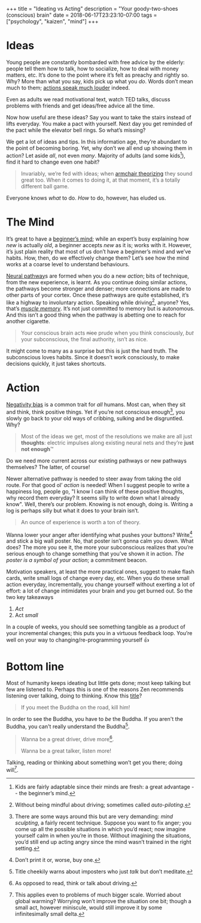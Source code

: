 +++
title = "Ideating vs Acting"
description = "Your goody-two-shoes (conscious) brain"
date = 2018-06-17T23:23:10-07:00
tags = ["psychology", "kaizen", "mind"]
+++

# Ideas

Young people are constantly bombarded with free advice by the elderly: people tell them how to talk, how to socialize, how to deal with money matters, etc.  It’s done to the point where it’s felt as preachy and rightly so.  Why?  More than what you say, kids pick up what you _do_.  Words don’t mean much to them; [actions speak much louder][AJCronin] indeed.

Even as adults we read motivational text, watch TED talks, discuss problems with friends and get ideas/free advice all the time.

Now how useful are these ideas?  Say you want to take the stairs instead of lifts everyday.  You make a pact with yourself.  Next day you get reminded of the pact while the elevator bell rings.  So what’s missing?

We get a lot of ideas and tips.  In this information age, they’re abundant to the point of becoming boring.  Yet, why don’t we all end up showing them in action?  Let aside _all_, not even _many_.  Majority of adults (and some kids[^1]), find it hard to change even one habit?

> Invariably, we’re fed with ideas; when [armchair theorizing][] they sound great too.  When it comes to doing it, at that moment, it’s a totally different ball game.

Everyone knows _what_ to do.  _How_ to do, however, has eluded us.

[AJCronin]: https://en.wiktionary.org/wiki/actions_speak_louder_than_words
[armchair theorizing]: https://en.wikipedia.org/wiki/Armchair_theorizing

# The Mind

It’s great to have a [beginner’s mind][]; while an expert’s busy explaining how _new_ is actually _old_, a beginner accepts _new_ as it is; works with it.  However, it’s just plain reality that most of us don’t have a beginner’s mind and we’ve habits.  How, then, do we effectively change them?  Let’s see how the mind works at a coarse level to understand behaviours.

[Neural pathway][]s are formed when you do a new _action_; bits of technique, from the new experience, is learnt.  As you continue doing similar actions, the pathways become stronger and denser; more connections are made to other parts of your cortex.  Once these pathways are quite established, it’s like a highway to involuntary action.  Speaking while driving[^2], anyone?  Yes, that’s _[muscle memory][]_.  It’s not just committed to memory but is autonomous.  And this isn’t a good thing when the pathway is abetting one to reach for another cigarette.

> Your conscious brain acts ~~nice~~ prude when you think consciously, _but_ your subconscious, the final authority, isn’t as nice.

It might come to many as a surprise but this is just the hard truth.  The subconscious loves habits.  Since it doesn’t work consciously, to make decisions quickly, it just takes shortcuts.

# Action

[Negativity bias][] is a common trait for _all_ humans.  Most can, when they sit and think, think positive things.  Yet if you’re not conscious enough[^3], you slowly go back to your old ways of cribbing, sulking and be disgruntled.  Why?

> Most of the ideas we get, most of the resolutions we make are all just **thoughts**: electric impulses along existing neural nets and they’re **just not enough**™

Do we need more current across our existing pathways or new pathways themselves?  The latter, of course!

Newer alternative pathway is needed to steer away from taking the old route.  For that good ol’ _action_ is needed!  When I suggest people to write a happiness log, people go, "I know I can think of these positive thoughts, why record them everyday?  It seems silly to write down what I already know".  Well, there’s our problem.  Knowing is not enough, doing is.  Writing a log is perhaps silly but what it does to your brain isn’t.

> An ounce of experience is worth a ton of theory.

Wanna lower your anger after identifying what pushes your buttons?  Write[^4] and stick a big wall poster.  No, that poster isn’t gonna calm you down.  What does?  The more you see it, the more your subconscious realizes that you’re serious enough to change something that you’ve shown it in action.  _The poster is a symbol of your action_; a commitment beacon.

Motivation speakers, at least the more practical ones, suggest to make flash cards, write small logs of change every day, etc.  When you do these small action everyday, incrementally, you change yourself without exerting a lot of effort: a lot of change intimidates your brain and you get burned out.  So the two key takeaways

1. _Act_
2. Act _small_

In a couple of weeks, you should see something tangible as a product of your incremental changes; this puts you in a virtuous feedback loop.  You’re well on your way to changing/re-programming yourself 👍

# Bottom line

Most of humanity keeps ideating but little gets done; most keep talking but few are listened to.  Perhaps this is one of the reasons Zen recommends listening over talking, doing to thinking.  Know this [title](https://www.quora.com/What-does-if-you-meet-the-Buddha-on-the-road-kill-him-mean)?

> If you meet the Buddha on the road, kill him!

In order to see the Buddha, you have to _be_ the Buddha.  If you aren't the Buddha, you can't really understand the Buddha[^5].

> Wanna be a great driver, drive more[^6].
>
> Wanna be a great talker, listen more!

Talking, reading or thinking about something won’t get you there; doing will[^7].

[^1]: Kids are fairly adaptable since their minds are fresh: a great advantage -- the beginner’s mind.

[^2]: Without being mindful about driving; sometimes called _auto-piloting_.

[^3]: There are some ways around this but are very demanding: _mind sculpting_, a fairly recent technique.  Suppose you want to fix anger; you come up all the possible situations in which you’d react; now imagine yourself calm in when you’re in those.  Without imagining the situations, you’d still end up acting angry since the mind wasn’t trained in the right setting.

[^4]: Don’t print it or, worse, buy one.
[^5]: Title cheekily warns about imposters who just _talk_ but don’t meditate.
[^6]: As opposed to read, think or talk about driving.
[^7]: This applies even to problems of much bigger scale.  Worried about global warming?  Worrying won’t improve the situation one bit; though a small act, however miniscule, would still improve it by some infinitesimally small delta.

[beginner’s mind]: https://en.wikipedia.org/wiki/Shoshin
[Neural pathway]: https://en.wikipedia.org/wiki/Neural_pathway
[muscle memory]: https://en.wikipedia.org/wiki/Muscle_memory
[Negativity bias]: https://en.wikipedia.org/wiki/Negativity_bias
